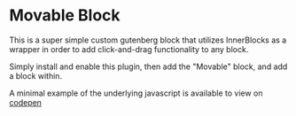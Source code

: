 # Movable Block

This is a super simple custom gutenberg block that utilizes InnerBlocks as a wrapper in order to add click-and-drag functionality to any block.

Simply install and enable this plugin, then add the "Movable" block, and add a block within.

A minimal example of the underlying javascript is available to view on [codepen](https://codepen.io/itsseanl/pen/MYWQVJy)
